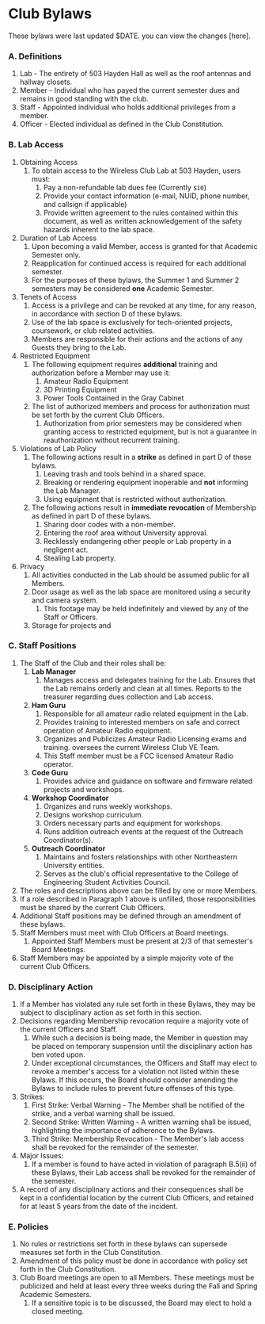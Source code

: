 # Club Bylaws

These bylaws were last updated $DATE. you can view the changes [here].

### A. Definitions
1. Lab - The entirety of 503 Hayden Hall as well as the roof antennas and hallway closets.
2. Member - Individual who has payed the current semester dues and remains in good standing with the club.
3. Staff - Appointed individual who holds additional privileges from a member.
4. Officer - Elected individual as defined in the Club Constitution.

### B. Lab Access
1. Obtaining Access
    1. To obtain access to the Wireless Club Lab at 503 Hayden, users must:
        1. Pay a non-refundable lab dues fee (Currently `$10`)
        2. Provide your contact information (e-mail, NUID, phone number, and callsign if applicable)
        3. Provide written agreement to the rules contained within this document, as well as written acknowledgement of the safety hazards inherent to the lab space.
2. Duration of Lab Access
    1. Upon becoming a valid Member, access is granted for that Academic Semester only.
    2. Reapplication for continued access is required for each additional semester.
    3. For the purposes of these bylaws, the Summer 1 and Summer 2 semesters may be considered **one** Academic Semester.
3. Tenets of Access
    1. Access is a privilege and can be revoked at any time, for any reason, in accordance with section D of these bylaws.
    2. Use of the lab space is exclusively for tech-oriented projects, coursework, or club related activities.
    3. Members are responsible for their actions and the actions of any Guests they bring to the Lab.
4. Restricted Equipment
    1. The following equipment requires **additional** training and authorization before a Member may use it:
        1. Amateur Radio Equipment
        2. 3D Printing Equipment
        3. Power Tools Contained in the Gray Cabinet
    2. The list of authorized members and process for authorization must be set forth by the current Club Officers.
        1. Authorization from prior semesters may be considered when granting access to restricted equipment, but is not a guarantee in reauthorization without recurrent training.
5. Violations of Lab Policy
    1. The following actions result in a **strike** as defined in part D of these bylaws.
        1. Leaving trash and tools behind in a shared space.
        2. Breaking or rendering equipment inoperable and **not** informing the Lab Manager.
        3. Using equipment that is restricted without authorization.
    2. The following actions result in **immediate revocation** of Membership as defined in part D of these bylaws.
        1. Sharing door codes with a non-member.
        2. Entering the roof area without University approval.
        3. Recklessly endangering other people or Lab property in a negligent act.
        4. Stealing Lab property.
6. Privacy
    1. All activities conducted in the Lab should be assumed public for all Members.
    2. Door usage as well as the lab space are monitored using a security and camera system.
        1. This footage may be held indefinitely and viewed by any of the Staff or Officers.
    3. Storage for projects and 

### C. Staff Positions
1. The Staff of the Club and their roles shall be:
    1. **Lab Manager**
        1. Manages access and delegates training for the Lab. Ensures that the Lab remains orderly and clean at all times. Reports to the treasurer regarding dues collection and Lab access.
    2. **Ham Guru**
        1. Responsible for all amateur radio related equipment in the Lab.
        2. Provides training to interested members on safe and correct operation of Amateur Radio equipment.
        3. Organizes and Publicizes Amateur Radio Licensing exams and training. oversees the current Wireless Club VE Team.
        3. This Staff member must be a FCC licensed Amateur Radio operator.
    3. **Code Guru**
        1. Provides advice and guidance on software and firmware related projects and workshops.
    4. **Workshop Coordinator**
        1. Organizes and runs weekly workshops.
        2. Designs workshop curriculum.
        3. Orders necessary parts and equipment for workshops.
        4. Runs addition outreach events at the request of the Outreach Coordinator(s).
    5. **Outreach Coordinator**
        1. Maintains and fosters relationships with other Northeastern University entities.
        2. Serves as the club's official representative to the College of Engineering Student Activities Council.
2. The roles and descriptions above can be filled by one or more Members.
3. If a role described in Paragraph 1 above is unfilled, those responsibilities must be shared by the current Club Officers.
4. Additional Staff positions may be defined through an amendment of these bylaws.
5. Staff Members must meet with Club Officers at Board meetings.
    1. Appointed Staff Members must be present at 2/3 of that semester's Board Meetings.
6. Staff Members may be appointed by a simple majority vote of the current Club Officers.

### D. Disciplinary Action
1. If a Member has violated any rule set forth in these Bylaws, they may be subject to disciplinary action as set forth in this section.
2. Decisions regarding Membership revocation require a majority vote of the current Officers and Staff.
    1. While such a decision is being made, the Member in question may be placed on temporary suspension until the disciplinary action has ben voted upon.
    2. Under exceptional circumstances, the Officers and Staff may elect to revoke a member's access for a violation not listed within these Bylaws. If this occurs, the Board should consider amending the Bylaws to include rules to prevent future offenses of this type.
3. Strikes:
    1. First Strike: Verbal Warning - The Member shall be notified of the strike, and a verbal warning shall be issued.
    2. Second Strike: Written Warning - A written warning shall be issued, highlighting the importance of adherence to the Bylaws.
    3. Third Strike: Membership Revocation - The Member's lab access shall be revoked for the remainder of the semester.
4. Major Issues:
    1. If a member is found to have acted in violation of paragraph B.5(ii) of these Bylaws, their Lab access shall be revoked for the remainder of the semester.
5. A record of any disciplinary actions and their consequences shall be kept in a confidential location by the current Club Officers, and retained for at least 5 years from the date of the incident.

### E. Policies
1. No rules or restrictions set forth in these bylaws can supersede measures set forth in the Club Constitution.
2. Amendment of this policy must be done in accordance with policy set forth in the Club Constitution.
3. Club Board meetings are open to all Members. These meetings must be publicized and held at least every three weeks during the Fall and Spring Academic Semesters.
    1. If a sensitive topic is to be discussed, the Board may elect to hold a closed meeting.